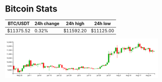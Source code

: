 # Bitcoin Stats

BTC/USDT|24h change|24h high|24h low|
|---|---|---|---|
|$11375.52|0.32%|$11592.20|$11125.00|

<img src="./chart.svg">
